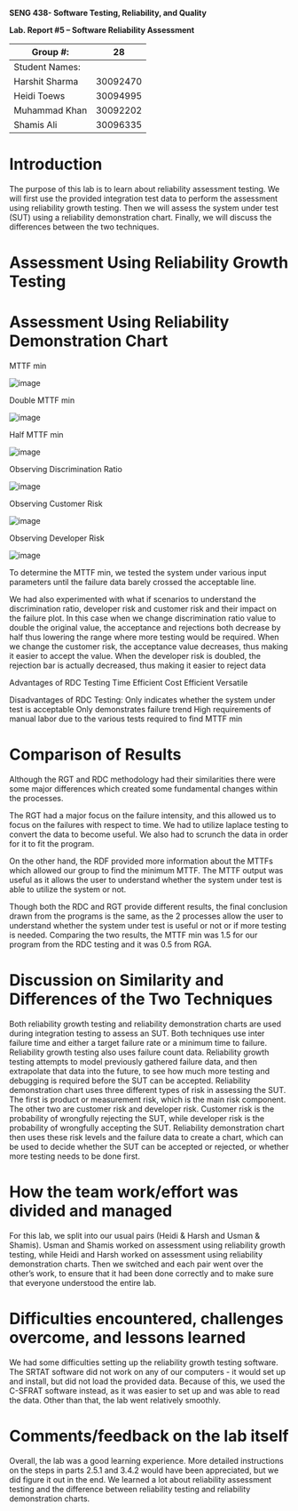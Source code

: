 **SENG 438- Software Testing, Reliability, and Quality**

**Lab. Report \#5 – Software Reliability Assessment**

| Group \#:      |    28    |
| -------------- | ---      |
| Student Names: |          |
| Harshit Sharma | 30092470 |
| Heidi Toews    | 30094995 |
| Muhammad Khan  | 30092202 |
| Shamis Ali     | 30096335 |

# Introduction
The purpose of this lab is to learn about reliability assessment testing. We will first use the provided integration test data to perform the assessment using reliability growth testing. Then we will assess the system under test (SUT) using a reliability demonstration chart. Finally, we will discuss the differences between the two techniques. 

# Assessment Using Reliability Growth Testing 


# Assessment Using Reliability Demonstration Chart 
MTTF min

![image](https://user-images.githubusercontent.com/56179869/162557147-1b04d910-dba0-405a-b3ed-b4542e7d8562.png)

Double MTTF min

![image](https://user-images.githubusercontent.com/56179869/162557149-0930940f-f173-4ee7-8677-3ef0e6c3c24f.png)

Half MTTF min

![image](https://user-images.githubusercontent.com/56179869/162557153-5ae7e74b-8201-4a64-b973-b597d14e9c1a.png)

Observing Discrimination Ratio

![image](https://user-images.githubusercontent.com/56179869/162557158-fbed3a85-99c4-453c-89b7-5ebdc8a992f6.png)

Observing Customer Risk

![image](https://user-images.githubusercontent.com/56179869/162557170-ff4dea8e-0939-49bd-add3-782d0cda7b2c.png)

Observing Developer Risk

![image](https://user-images.githubusercontent.com/56179869/162557121-808a4daf-9d44-4ff4-9f40-8f0d75c10ed2.png)

To determine the MTTF min, we tested the system under various input parameters until the failure data barely crossed the acceptable line. 

We had also experimented with what if scenarios to understand the discrimination ratio, developer risk and customer risk and their impact on the failure plot. In this case when we change discrimination ratio value to double the original value, the acceptance and rejections both decrease by half thus lowering the range where more testing would be required. When we change the customer risk, the acceptance value decreases, thus making it easier to accept the value. When the developer risk is doubled, the rejection bar is actually decreased, thus making it easier to reject data

Advantages of RDC Testing
Time Efficient
Cost Efficient 
Versatile

Disadvantages of RDC Testing:
Only indicates whether the system under test is acceptable
Only demonstrates failure trend
High requirements of manual labor due to the various tests required to find MTTF min


# Comparison of Results
Although the RGT and RDC methodology had their similarities there were some major differences which created some fundamental changes within the processes.

The RGT had a major focus on the failure intensity, and this allowed us to focus on the failures with respect to time. We had to utilize laplace testing to convert the data to become useful. We also had to scrunch the data in order for it to fit the program. 

On the other hand, the RDF provided more information about the MTTFs which allowed our group to find the minimum MTTF. The MTTF output was useful as it allows the user to understand whether the system under test is able to utilize the system or not. 

Though both the RDC and RGT provide different results, the final conclusion drawn from the programs is the same, as the 2 processes allow the user to understand whether the system under test is useful or not or if more testing is needed. Comparing the two results, the MTTF min was 1.5 for our program from the RDC testing and it was 0.5 from RGA.


# Discussion on Similarity and Differences of the Two Techniques
Both reliability growth testing and reliability demonstration charts are used during integration testing to assess an SUT. Both techniques use inter failure time and either a target failure rate or a minimum time to failure. 
Reliability growth testing also uses failure count data. Reliability growth testing attempts to model previously gathered failure data, and then extrapolate that data into the future, to see how much more testing and debugging is required before the SUT can be accepted. 
Reliability demonstration chart uses three different types of risk in assessing the SUT. The first is product or measurement risk, which is the main risk component. The other two are customer risk and developer risk. Customer risk is the probability of wrongfully rejecting the SUT, while developer risk is the probability of wrongfully accepting the SUT. Reliability demonstration chart then uses these risk levels and the failure data to create a chart, which can be used to decide whether the SUT can be accepted or rejected, or whether more testing needs to be done first. 


# How the team work/effort was divided and managed
For this lab, we split into our usual pairs (Heidi & Harsh and Usman & Shamis). Usman and Shamis worked on assessment using reliability growth testing, while Heidi and Harsh worked on assessment using reliability demonstration charts. Then we switched and each pair went over the other’s work, to ensure that it had been done correctly and to make sure that everyone understood the entire lab. 

# Difficulties encountered, challenges overcome, and lessons learned
We had some difficulties setting up the reliability growth testing software. The SRTAT software did not work on any of our computers - it would set up and install, but did not load the provided data. Because of this, we used the C-SFRAT software instead, as it was easier to set up and was able to read the data. Other than that, the lab went relatively smoothly. 

# Comments/feedback on the lab itself
Overall, the lab was a good learning experience. More detailed instructions on the steps in parts 2.5.1 and 3.4.2 would have been appreciated, but we did figure it out in the end. We learned a lot about reliability assessment testing and the difference between reliability testing and reliability demonstration charts. 
